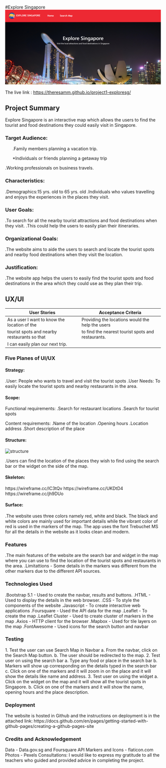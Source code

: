#Explore Singapore
![Explore Singapore](images/exploresg.png)

The live link : https://theresamm.github.io/project1-exploresg/

<h2> Project Summary</h2>
Explore Singapore is an interactive map which allows the users to find the tourist and food destinations they could easily visit in Singapore.
<h3>Target Audience:</h3>
<ul>.Family members planning a vacation trip.</ul>
<ul>*Individuals or friends planning a getaway trip</ul>
.Working professionals on business travels.
<h3>Characteristics:</h3>
.Demographics:15 yrs. old to 65 yrs. old
.Individuals who values travelling and enjoys the experiences in the places they visit.
<h3>User Goals:</h3>
.To search for all the nearby tourist attractions and food destinations when they visit.
.This could help the users to easily plan their itineraries.
<h3>Organizational Goals:</h3>
.The website aims to aide the users to search and locate the tourist spots and nearby food destinations when they visit the location.
<h3>Justification:</h3>
.The website app helps the users to easily find the tourist spots and food destinations in the area which they could use as they plan their trip.
<h2>UX/UI</h2>

|                 User Stories                 |                Acceptance Criteria                 |
| -------------------------------------------- | ---------------------------------------------------|
| As a user I want to know the location of the | Providing the locations would the help the users   |
| tourist spots and nearby restaurants so that | to find the nearest tourist spots and restaurants. |
| I can easily plan our next trip.             |                                                    |

<h3>Five Planes of UI/UX</h3>
<h4>Strategy:</h4>
.User: People who wants to travel and visit the tourist spots
.User Needs: To easily locate the tourist spots and nearby restaurants in the area.

<h4>Scope:</h4>

Functional requirements:
.Search for restaurant locations
.Search for tourist spots

Content requirements:
.Name of the location
.Opening hours
.Location address
.Short description of the place

<h4>Structure:</h4>

<img width="398" alt="structure" src="https://user-images.githubusercontent.com/101272370/178161585-006f6d4c-c407-45a8-8fcc-dc89dfbbf5db.png">

.Users can find the location of the places they wish to find using the search bar or the widget on the side of the map.

<h4>Skeleton:</h4>
https://wireframe.cc/lC3tQv
https://wireframe.cc/UKDtD4
https://wireframe.cc/jh9DUo

<h4>Surface:</h4>
.The website uses three colors namely red, white and black. The black and white colors are mainly used for important details while the vibrant color of red is used in the markers of the map. The app uses the font Trebuchet MS for all the details in the website as it looks clean and modern.

<h3>Features</h3>
.The main features of the website are the search bar and widget in the map where you can use to find the location of the tourist spots and restaurants in the area.
.Limitattions - Some details in the markers was different from the other markers due to the different API sources.

<h3>Technologies Used</h3>
.Bootstrap 5.1 - Used to create the navbar, results and buttons.
.HTML - Used to display the details in the web browser.
.CSS - To style the components of the website
.Javascript - To create interactive web applications
.Foursquare - Used the API data for the map
.Leaflet - To create the map
.Leaflet Cluster - Used to create cluster of markers in the map
.Axios - HTTP client for the browser
.Mapbox - Used for tile layers on the map
.FontAwesome - Used icons for the search button and navbar

<h3>Testing</h3>
1. Test the user can use Search Map in Navbar
  a. From the navbar, click on the Search Map button.
  b. The user should be redirected to the map.
2. Test user on using the search bar
  a. Type any food or place in the search bar
  b. Markers will show up corresponding on the details typed in the search bar
  c. Click on one of the markers and it will zoom in on the place and it will show the details like name and address.
3. Test user on using the widget
  a. Click on the widget on the map and it will show all the tourist spots in Singapore.
  b. Click on one of the markers and it will show the name, opening hours and the place description.
 <h3>Deployment</h3>
 The website is hosted in Github and the instructions on deployment is in the attached link:
 https://docs.github.com/en/pages/getting-started-with-github-pages/creating-a-github-pages-site
 
<h3>Credits and Acknowledgement</h3>
Data - Data.gov.sg and Foursquare API
Markers and Icons - flaticon.com
Photos - Pexels
Consultations:
I would like to express my gratitude to all the teachers who guided and provided advice in completing the project.


